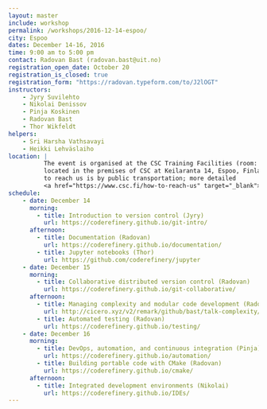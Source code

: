 ```yaml
---
layout: master
include: workshop
permalink: /workshops/2016-12-14-espoo/
city: Espoo
dates: December 14-16, 2016
time: 9:00 am to 5:00 pm
contact: Radovan Bast (radovan.bast@uit.no)
registration_open_date: October 20
registration_is_closed: true
registration_form: "https://radovan.typeform.com/to/J2lOGT"
instructors:
    - Jyry Suvilehto
    - Nikolai Denissov
    - Pinja Koskinen
    - Radovan Bast
    - Thor Wikfeldt
helpers:
    - Sri Harsha Vathsavayi
    - Heikki Lehväslaiho
location: |
          The event is organised at the CSC Training Facilities (room: Dogmi)
          located in the premises of CSC at Keilaranta 14, Espoo, Finland. The best way
          to reach us is by public transportation; more detailed
          <a href="https://www.csc.fi/how-to-reach-us" target="_blank">travel tips</a> are available.
schedule:
    - date: December 14
      morning:
        - title: Introduction to version control (Jyry)
          url: https://coderefinery.github.io/git-intro/
      afternoon:
        - title: Documentation (Radovan)
          url: https://coderefinery.github.io/documentation/
        - title: Jupyter notebooks (Thor)
          url: https://github.com/coderefinery/jupyter
    - date: December 15
      morning:
        - title: Collaborative distributed version control (Radovan)
          url: https://coderefinery.github.io/git-collaborative/
      afternoon:
        - title: Managing complexity and modular code development (Radovan)
          url: http://cicero.xyz/v2/remark/github/bast/talk-complexity/master/talk.md/
        - title: Automated testing (Radovan)
          url: https://coderefinery.github.io/testing/
    - date: December 16
      morning:
        - title: DevOps, automation, and continuous integration (Pinja)
          url: https://coderefinery.github.io/automation/
        - title: Building portable code with CMake (Radovan)
          url: https://coderefinery.github.io/cmake/
      afternoon:
        - title: Integrated development environments (Nikolai)
          url: https://coderefinery.github.io/IDEs/
---
```

